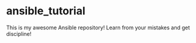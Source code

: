 # ansible_tutorial

This is my awesome Ansible repository!
Learn from your mistakes and get discipline!

